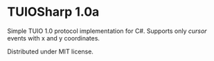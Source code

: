 TUIOSharp 1.0a
==============

Simple TUIO 1.0 protocol implementation for C#.
Supports only *cursor* events with x and y coordinates.

Distributed under MIT license.